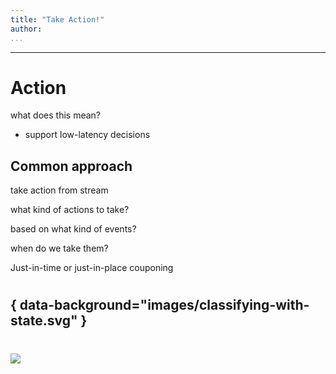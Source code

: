 ```yaml
---
title: "Take Action!"
author:
...
```


---

# Action

what does this mean?

- support low-latency decisions

## Common approach
<div class="notes">
take action from stream
</div>

what kind of actions to take?

based on what kind of events?

when do we take them?

<div class="notes">
Just-in-time or just-in-place couponing
</div>


#
## { data-background="images/classifying-with-state.svg" }


#

<img class="logo" src="images/berkeley-school-of-information-logo.png"/>


